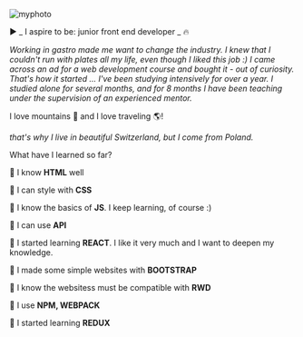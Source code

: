 ![myphoto](https://user-images.githubusercontent.com/59742201/108636404-51655580-7485-11eb-9c5f-1246d50827fd.png)

:arrow_forward:  _ I aspire to be: junior front end developer _ :fire:

*Working in gastro made me want to change the industry.
I knew that I couldn't run with plates all my life, even though I liked this job :) I came across an ad for a web development course and bought it - out of curiosity. That's how it started ... I've been studying intensively for over a year.
I studied alone for several months, and for 8 months I have been teaching under the supervision of an experienced mentor.*

I love mountains  :mount_fuji:  and I love traveling :earth_americas:!

*that's why I live in beautiful Switzerland, but I come from Poland.*

What have I learned so far?

:small_orange_diamond: I know **HTML** well

:small_orange_diamond: I can style with **CSS**

:small_orange_diamond: I know the basics of **JS**. I  keep learning, of course :)

:small_orange_diamond: I can use **API**

:small_orange_diamond: I started learning **REACT**. I like it very much and I want to deepen my knowledge.

:small_orange_diamond: I made some simple websites with **BOOTSTRAP**

:small_orange_diamond: I know the websitess must be compatible with **RWD**

:small_orange_diamond: I use **NPM, WEBPACK**

:small_orange_diamond: I started learning **REDUX**


